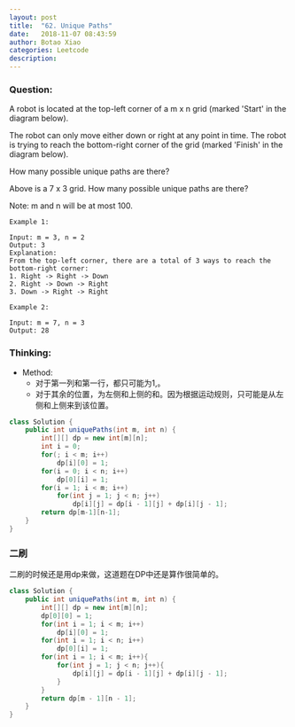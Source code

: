 ```yaml
---
layout: post
title:  "62. Unique Paths"
date:   2018-11-07 08:43:59
author: Botao Xiao
categories: Leetcode
description:
---
```

### Question:
A robot is located at the top-left corner of a m x n grid (marked 'Start' in the diagram below).

The robot can only move either down or right at any point in time. The robot is trying to reach the bottom-right corner of the grid (marked 'Finish' in the diagram below).

How many possible unique paths are there?

Above is a 7 x 3 grid. How many possible unique paths are there?

Note: m and n will be at most 100.

```
Example 1:

Input: m = 3, n = 2
Output: 3
Explanation:
From the top-left corner, there are a total of 3 ways to reach the bottom-right corner:
1. Right -> Right -> Down
2. Right -> Down -> Right
3. Down -> Right -> Right

Example 2:

Input: m = 7, n = 3
Output: 28
```

### Thinking:
* Method:
	* 对于第一列和第一行，都只可能为1,。
	* 对于其余的位置，为左侧和上侧的和。因为根据运动规则，只可能是从左侧和上侧来到该位置。

```Java
class Solution {
    public int uniquePaths(int m, int n) {
        int[][] dp = new int[m][n];
        int i = 0;
        for(; i < m; i++)
            dp[i][0] = 1;
        for(i = 0; i < n; i++)
            dp[0][i] = 1;
        for(i = 1; i < m; i++)
            for(int j = 1; j < n; j++)
                dp[i][j] = dp[i - 1][j] + dp[i][j - 1];
        return dp[m-1][n-1];
    }
}
```

### 二刷
二刷的时候还是用dp来做，这道题在DP中还是算作很简单的。
```Java
class Solution {
    public int uniquePaths(int m, int n) {
        int[][] dp = new int[m][n];
        dp[0][0] = 1;
        for(int i = 1; i < m; i++)
            dp[i][0] = 1;
        for(int i = 1; i < n; i++)
            dp[0][i] = 1;
        for(int i = 1; i < m; i++){
            for(int j = 1; j < n; j++){
                dp[i][j] = dp[i - 1][j] + dp[i][j - 1];
            }
        }
        return dp[m - 1][n - 1];
    }
}
```
